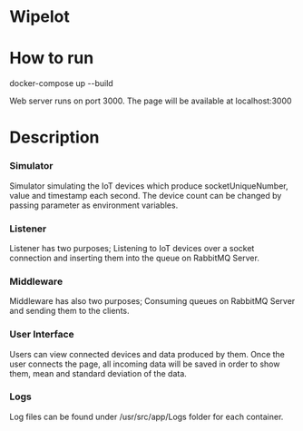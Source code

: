 ﻿# Wipelot

# How to run

docker-compose up --build

Web server runs on port 3000.
The page will be available at localhost:3000

# Description

### Simulator

Simulator simulating the IoT devices which produce socketUniqueNumber, value and timestamp each second. The device count can be changed by passing parameter as environment variables.

### Listener

Listener has two purposes; Listening to IoT devices over a socket connection and inserting them into the queue on RabbitMQ Server.

### Middleware

Middleware has also two purposes; Consuming queues on RabbitMQ Server and sending them to the clients.

### User Interface

Users can view connected devices and data produced by them.
Once the user connects the page, all incoming data will be saved in order to show them, mean and standard deviation of the data.

### Logs

Log files can be found under /usr/src/app/Logs folder for each container.
